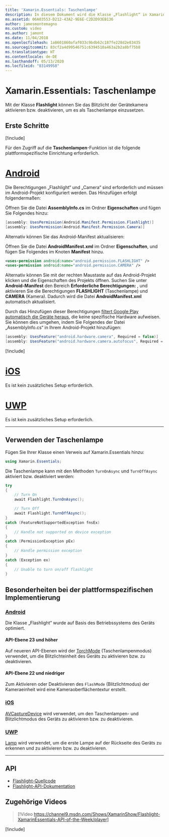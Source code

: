 ```yaml
---
title: 'Xamarin.Essentials: Taschenlampe'
description: In diesem Dokument wird die Klasse „Flashlight“ in Xamarin.Essentials beschrieben, mit der Sie das Blitzlicht der Gerätekamera aktivieren bzw. deaktivieren, um es als Taschenlampe einzusetzen.
ms.assetid: 06A03553-D212-43A2-9E6E-C2D2D93EB136
author: jamesmontemagno
ms.custom: video
ms.author: jamont
ms.date: 11/04/2018
ms.openlocfilehash: 1a8601860afaf033c9bdb62c187fe228d2e83435
ms.sourcegitcommit: 83cf2a4d99546751c6394510a463a2b2a8bf75b8
ms.translationtype: HT
ms.contentlocale: de-DE
ms.lasthandoff: 05/13/2020
ms.locfileid: "83149958"
---
```

# <a name="xamarinessentials-flashlight"></a>Xamarin.Essentials: Taschenlampe

Mit der Klasse **Flashlight** können Sie das Blitzlicht der Gerätekamera aktivieren bzw. deaktivieren, um es als Taschenlampe einzusetzen.

## <a name="get-started"></a>Erste Schritte

[!include[](~/essentials/includes/get-started.md)]

Für den Zugriff auf die **Taschenlampen**-Funktion ist die folgende plattformspezifische Einrichtung erforderlich.

# <a name="android"></a>[Android](#tab/android)

Die Berechtigungen „Flashlight“ und „Camera“ sind erforderlich und müssen im Android-Projekt konfiguriert werden. Das Hinzufügen erfolgt folgendermaßen:

Öffnen Sie die Datei **AssemblyInfo.cs** im Ordner **Eigenschaften** und fügen Sie Folgendes hinzu:

```csharp
[assembly: UsesPermission(Android.Manifest.Permission.Flashlight)]
[assembly: UsesPermission(Android.Manifest.Permission.Camera)]
```

Alternativ können Sie das Android-Manifest aktualisieren:

Öffnen Sie die Datei **AndroidManifest.xml** im Ordner **Eigenschaften**, und fügen Sie Folgendes im Knoten **Manifest** hinzu.

```xml
<uses-permission android:name="android.permission.FLASHLIGHT" />
<uses-permission android:name="android.permission.CAMERA" />
```

Alternativ können Sie mit der rechten Maustaste auf das Android-Projekt klicken und die Eigenschaften des Projekts öffnen. Suchen Sie unter **Android-Manifest** den Bereich **Erforderliche Berechtigungen:** , und aktivieren Sie die Berechtigungen **FLASHLIGHT** (Taschenlampe) und **CAMERA** (Kamera). Dadurch wird die Datei **AndroidManifest.xml** automatisch aktualisiert.

Durch das Hinzufügen dieser Berechtigungen [filtert Google Play automatisch die Geräte heraus](https://developer.android.com/guide/topics/manifest/uses-feature-element.html#permissions-features), die keine spezifische Hardware aufweisen. Sie können dies umgehen, indem Sie Folgendes der Datei „AssemblyInfo.cs“ in Ihrem Android-Projekt hinzufügen:

```csharp
[assembly: UsesFeature("android.hardware.camera", Required = false)]
[assembly: UsesFeature("android.hardware.camera.autofocus", Required = false)]
```

[!include[](~/essentials/includes/android-permissions.md)]

# <a name="ios"></a>[iOS](#tab/ios)

Es ist kein zusätzliches Setup erforderlich.

# <a name="uwp"></a>[UWP](#tab/uwp)

Es ist kein zusätzliches Setup erforderlich.

-----

## <a name="using-flashlight"></a>Verwenden der Taschenlampe

Fügen Sie Ihrer Klasse einen Verweis auf Xamarin.Essentials hinzu:

```csharp
using Xamarin.Essentials;
```

Die Taschenlampe kann mit den Methoden `TurnOnAsync` und `TurnOffAsync` aktiviert bzw. deaktiviert werden:

```csharp
try
{
    // Turn On
    await Flashlight.TurnOnAsync();

    // Turn Off
    await Flashlight.TurnOffAsync();
}
catch (FeatureNotSupportedException fnsEx)
{
    // Handle not supported on device exception
}
catch (PermissionException pEx)
{
    // Handle permission exception
}
catch (Exception ex)
{
    // Unable to turn on/off flashlight
}
```

## <a name="platform-implementation-specifics"></a>Besonderheiten bei der plattformspezifischen Implementierung

### <a name="android"></a>[Android](#tab/android)

Die Klasse „Flashlight“ wurde auf Basis des Betriebssystems des Geräts optimiert.

#### <a name="api-level-23-and-higher"></a>API-Ebene 23 und höher

Auf neueren API-Ebenen wird der [TorchMode](https://developer.android.com/reference/android/hardware/camera2/CameraManager.html#setTorchMode) (Taschenlampenmodus) verwendet, um die Blitzlichteinheit des Geräts zu aktivieren bzw. zu deaktivieren.

#### <a name="api-level-22-and-lower"></a>API-Ebene 22 und niedriger

Zum Aktivieren oder Deaktivieren des `FlashMode` (Blitzlichtmodus) der Kameraeinheit wird eine Kameraoberflächentextur erstellt. 

### <a name="ios"></a>[iOS](#tab/ios)

[AVCaptureDevice](xref:AVFoundation.AVCaptureDevice) wird verwendet, um den Taschenlampen- und Blitzlichtmodus des Geräts zu aktivieren bzw. zu deaktivieren.

### <a name="uwp"></a>[UWP](#tab/uwp)

[Lamp](https://docs.microsoft.com/uwp/api/windows.devices.lights.lamp) wird verwendet, um die erste Lampe auf der Rückseite des Geräts zu erkennen und zu aktivieren bzw. zu deaktivieren.

-----

## <a name="api"></a>API

- [Flashlight-Quellcode](https://github.com/xamarin/Essentials/tree/master/Xamarin.Essentials/Flashlight)
- [Flashlight-API-Dokumentation](xref:Xamarin.Essentials.Flashlight)

## <a name="related-video"></a>Zugehörige Videos

> [!Video https://channel9.msdn.com/Shows/XamarinShow/Flashlight-XamarinEssentials-API-of-the-Week/player]

[!include[](~/essentials/includes/xamarin-show-essentials.md)]
